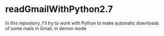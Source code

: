 # readGmailWithPython2.7
In this repository, I'll try to work with Python to make automatic downloads of some mails in Gmail, in demon mode
